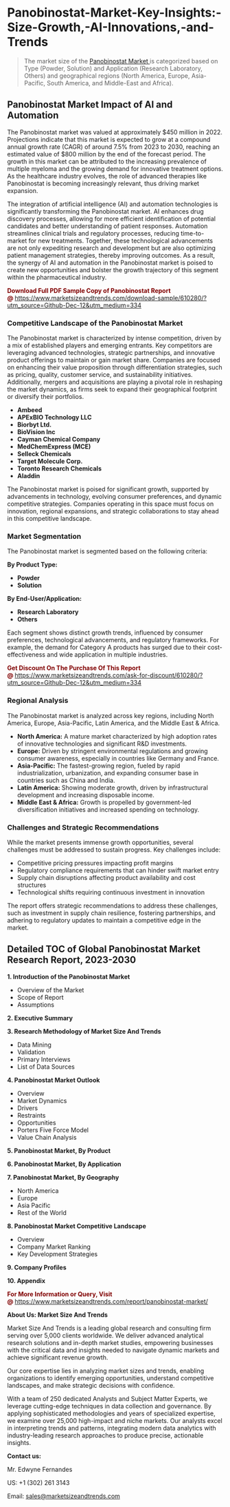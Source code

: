 <H1>Panobinostat-Market-Key-Insights:-Size-Growth,-AI-Innovations,-and-Trends</H1><blockquote><p>The market size of the <a href="https://www.marketsizeandtrends.com/download-sample/610280/?utm_source=Github-Dec-12&amp;utm_medium=334" target="_blank">Panobinostat Market </a>is categorized based on Type (Powder, Solution) and Application (Research Laboratory, Others) and geographical regions (North America, Europe, Asia-Pacific, South America, and Middle-East and Africa).</p></blockquote><p><h2>Panobinostat Market Impact of AI and Automation</h2><p>The Panobinostat market was valued at approximately $450 million in 2022. Projections indicate that this market is expected to grow at a compound annual growth rate (CAGR) of around 7.5% from 2023 to 2030, reaching an estimated value of $800 million by the end of the forecast period. The growth in this market can be attributed to the increasing prevalence of multiple myeloma and the growing demand for innovative treatment options. As the healthcare industry evolves, the role of advanced therapies like Panobinostat is becoming increasingly relevant, thus driving market expansion.</p><p>The integration of artificial intelligence (AI) and automation technologies is significantly transforming the Panobinostat market. AI enhances drug discovery processes, allowing for more efficient identification of potential candidates and better understanding of patient responses. Automation streamlines clinical trials and regulatory processes, reducing time-to-market for new treatments. Together, these technological advancements are not only expediting research and development but are also optimizing patient management strategies, thereby improving outcomes. As a result, the synergy of AI and automation in the Panobinostat market is poised to create new opportunities and bolster the growth trajectory of this segment within the pharmaceutical industry.</p></p><p><strong><span style="color: #800000;">Download Full PDF Sample Copy of Panobinostat Report @</span>&nbsp;</strong><a href="https://www.marketsizeandtrends.com/download-sample/610280/?utm_source=Github-Dec-12&amp;utm_medium=334">https://www.marketsizeandtrends.com/download-sample/610280/?utm_source=Github-Dec-12&amp;utm_medium=334</a></p><h3>Competitive Landscape of the Panobinostat Market</h3><p>The Panobinostat market is characterized by intense competition, driven by a mix of established players and emerging entrants. Key competitors are leveraging advanced technologies, strategic partnerships, and innovative product offerings to maintain or gain market share. Companies are focused on enhancing their value proposition through differentiation strategies, such as pricing, quality, customer service, and sustainability initiatives. Additionally, mergers and acquisitions are playing a pivotal role in reshaping the market dynamics, as firms seek to expand their geographical footprint or diversify their portfolios.</p><p><strong><p><ul><li>Ambeed </li><li> APExBIO Technology LLC </li><li> Biorbyt Ltd. </li><li> BioVision Inc </li><li> Cayman Chemical Company </li><li> MedChemExpress (MCE) </li><li> Selleck Chemicals </li><li> Target Molecule Corp. </li><li> Toronto Research Chemicals </li><li> Aladdin</p></li></ul></p></strong></p><p>The Panobinostat market is poised for significant growth, supported by advancements in technology, evolving consumer preferences, and dynamic competitive strategies. Companies operating in this space must focus on innovation, regional expansions, and strategic collaborations to stay ahead in this competitive landscape.</p><h3>Market Segmentation</h3><p>The Panobinostat market is segmented based on the following criteria:</p><p><strong>By Product Type:</strong></p><p><strong><p><ul><li>Powder </li><li> Solution</p></li></ul></p></strong></p><p><strong>By End-User/Application:</strong></p><p><strong><p><ul><li>Research Laboratory </li><li> Others</p></li></ul></p></strong></p><p>Each segment shows distinct growth trends, influenced by consumer preferences, technological advancements, and regulatory frameworks. For example, the demand for Category A products has surged due to their cost-effectiveness and wide application in multiple industries.</p><p><strong><span style="color: #800000;">Get Discount On The Purchase Of This Report @&nbsp;</span></strong><a href="https://www.marketsizeandtrends.com/ask-for-discount/610280/?utm_source=Github-Dec-12&amp;utm_medium=334">https://www.marketsizeandtrends.com/ask-for-discount/610280/?utm_source=Github-Dec-12&amp;utm_medium=334</a></p><h3>Regional Analysis</h3><p>The Panobinostat market is analyzed across key regions, including North America, Europe, Asia-Pacific, Latin America, and the Middle East &amp; Africa.</p><ul><li><strong>North America:</strong> A mature market characterized by high adoption rates of innovative technologies and significant R&amp;D investments.</li><li><strong>Europe:</strong> Driven by stringent environmental regulations and growing consumer awareness, especially in countries like Germany and France.</li><li><strong>Asia-Pacific:</strong> The fastest-growing region, fueled by rapid industrialization, urbanization, and expanding consumer base in countries such as China and India.</li><li><strong>Latin America:</strong> Showing moderate growth, driven by infrastructural development and increasing disposable income.</li><li><strong>Middle East &amp; Africa:</strong> Growth is propelled by government-led diversification initiatives and increased spending on technology.</li></ul><h3>Challenges and Strategic Recommendations</h3><p>While the market presents immense growth opportunities, several challenges must be addressed to sustain progress. Key challenges include:</p><ul><li>Competitive pricing pressures impacting profit margins</li><li>Regulatory compliance requirements that can hinder swift market entry</li><li>Supply chain disruptions affecting product availability and cost structures</li><li>Technological shifts requiring continuous investment in innovation</li></ul><p>The report offers strategic recommendations to address these challenges, such as investment in supply chain resilience, fostering partnerships, and adhering to regulatory updates to maintain a competitive edge in the market.</p><h2>Detailed TOC of Global Panobinostat Market Research Report, 2023-2030</h2><p><strong>1. Introduction of the Panobinostat Market</strong></p><ul><li>Overview of the Market</li><li>Scope of Report</li><li>Assumptions&nbsp;</li></ul><p><strong>2. Executive Summary</strong></p><p><strong>3. Research Methodology of <strong>Market Size And Trends</strong></strong></p><ul><li>Data Mining</li><li>Validation</li><li>Primary Interviews</li><li>List of Data Sources&nbsp;</li></ul><p><strong>4. Panobinostat Market Outlook</strong></p><ul><li>Overview</li><li>Market Dynamics</li><li>Drivers</li><li>Restraints</li><li>Opportunities</li><li>Porters Five Force Model</li><li>Value Chain Analysis&nbsp;</li></ul><p><strong>5. Panobinostat Market, By Product</strong></p><p><strong>6. Panobinostat Market, By Application</strong></p><p><strong>7. Panobinostat Market, By Geography</strong></p><ul><li>North America</li><li>Europe</li><li>Asia Pacific</li><li>Rest of the World&nbsp;</li></ul><p><strong>8. Panobinostat Market Competitive Landscape</strong></p><ul><li>Overview</li><li>Company Market Ranking</li><li>Key Development Strategies&nbsp;</li></ul><p><strong>9. Company Profiles</strong></p><p><strong>10. Appendix</strong></p><p><strong><span style="color: #800000;">For More Information or Query, Visit @&nbsp;</span></strong><a href="https://www.marketsizeandtrends.com/report/panobinostat-market/">https://www.marketsizeandtrends.com/report/panobinostat-market/</a></p><p></p><p><strong>About Us:&nbsp;Market Size And Trends</strong></p><p>Market Size And Trends&nbsp;is a leading global research and consulting firm serving over 5,000 clients worldwide. We deliver advanced analytical research solutions and in-depth market studies, empowering businesses with the critical data and insights needed to navigate dynamic markets and achieve significant revenue growth.</p><p>Our core expertise lies in analyzing market sizes and trends, enabling organizations to identify emerging opportunities, understand competitive landscapes, and make strategic decisions with confidence.</p><p>With a team of 250 dedicated Analysts and Subject Matter Experts, we leverage cutting-edge techniques in data collection and governance. By applying sophisticated methodologies and years of specialized expertise, we examine over 25,000 high-impact and niche markets. Our analysts excel in interpreting trends and patterns, integrating modern data analytics with industry-leading research approaches to produce precise, actionable insights.</p><p><strong>Contact us:</strong></p><p>Mr. Edwyne Fernandes</p><p>US: +1 (302) 261 3143</p><p>Email: <a href="mailto:sales@marketsizeandtrends.com">sales@marketsizeandtrends.com</a>&nbsp;</p>
